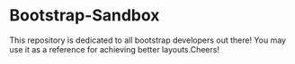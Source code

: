 # Bootstrap-Sandbox
This repository is dedicated to all bootstrap developers out there! You may use it as a reference for achieving better layouts.Cheers!
